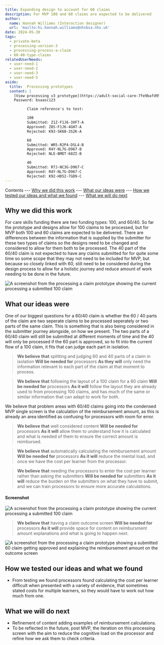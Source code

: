 ```yaml
---
title: Expanding design to account for 60 claims
description: For MVP 100 and 60 claims are expected to be delivered
author:
  name: Hannah Williams (Interaction designer)
  url: 'mailto:hi.hannah.williams@nhsbsa.nhs.uk'
date: 2024-05-30
tags:
  - private-beta
  - processing-version-3
  - processing-process-a-claim
  - 60-40-type-claims
relatedUserNeeds:
  - user-need-1
  - user-need-2
  - user-need-3
  - user-need-5
aside:
  title:  Processing prototypes
  content: |
    [View processing v3 prototype](https://adult-social-care-7fe9bafd955a.herokuapp.com/processing/v3/) 
    Password: bsaasc123

          Claim reference's to test:

          100
          Submitted: Z1Z-F1J6-3XF7-A
          Approved: Z8S-F1J6-4GH7-A
          Rejected: K93-SK68-3S2K-A

          60
          Submitted: WR5-R2P4-DSL4-B
          Approved: R4Y-NL7G-D967-B
          Rejected: NLE-BMDT-68ZI-B

          40
          Submitted: R7J-NC3G-D967-C
          Approved: R4Y-NL7G-D967-C
          Rejected: K92-HD52-7GD9-C
---
```


Contents
--- [Why we did this work](#why-we-did-this-work)
--- [What our ideas were](#what-our-ideas-were)
--- [How we tested our ideas and what we found](#how-we-tested-our-ideas-and-what-we-found)
--- [What we will do next](#what-we-will-do-next)

## Why we did this work

For care skills funding there are two funding types: 100, and 60/40. So far the prototype and designs allow for 100 claims to be processed, but for MVP both 100 and 60 claims are expected to be delivered. There are differences between the information that is supplied by the submitter for these two types of claims so the designs need to be changed and considered to allow for them both to be processed. The 40 part of the 60/40 claim is not expected to have any claims submitted for for quite some time so some scope that they may not need to be included for MVP, but because so closely linked with 60, still need to be considered during the design process to allow for a holistic journey and reduce amount of work needing to be done in the future.

![A screenshot from the processing a claim prototype showing the current processing a submitted 100 claim](100-submitted.png "Current submitted 100 claim view - processing")

## What our ideas were

One of our biggest questions for a 60/40 claim is whether the 60 / 40 parts of the claim are two seperate claims to be processed seperately or two parts of the same claim. This is something that is also being considered in the submitter journey alongside, on how we present. The two parts of a 60/40 claim will still be submitted at different moments of time and the 40 will only be processed if the 60 part is approved, so to fit into the current flow of a 100 claim, it fits that can judge each part in isolation.

>**We believe that** splitting and judging 60 and 40 parts of a claim in isolation
>**Will be needed for** processors
>**As they will** only need the information relevant to each part of the claim at that moment to process.

>**We believe that** following the layout of a 100 claim for a 60 claim
>**Will be needed for** processors
>**As it will** follow the layout they are already used to from processing 100 claims, and has much of the same or similar information that can adapt to work for both.

We believe that problem areas with 60/40 claims going into the condensed MVP single screen is the calculation of the reimbursement amount, as this is already an area identified as confusing for processors with room for error. 

>**We believe that** well considered content
>**Will be needed for** processors
>**As it will** allow them to understand how it is calculated and what is needed of them to ensure the correct amount is reimbursed.

>**We believe that** automatically calculating the reimbursement amount
>**Will be needed for** processors
>**As it will** reduce the mental load, and once we have the cost per learner from the processor.

>**We believe that** needing the processors to enter the cost per learner rather than asking the submitters
>**Will be needed for** submitters
>**As it will** reduce the burden on the submitters on what they have to submit, and we can train processors to ensure more accurate calculations. 

#### Screenshot

![A screenshot from the processing a claim prototype showing the current processing a submitted 100 claim](60-submitted.png "Submitted and not yet processed 60 claim view - processing")

>**We believe that** having a claim outcome screen
>**Will be needed for** processors 
>**As it will** provide space for content on reimbursment amount explanations and what is going to happen next.


![A screenshot from the processing a claim prototype showing a submitted 60 claim getting approved and explaining the reimbursement amount on the outcome screen](60-outcome-explained.png "Submitted 60 claim - outcome screen explaining the reimbursement amount")

## How we tested our ideas and what we found

- From testing we found processors found calculating the cost per learner difficult when presented with a variety of evidence, that sometimes stated costs for multiple learners, so they would have to work out how much from one. 

## What we will do next
- Refinement of content adding examples of reimbursement calculations.
- To be reflected in the future, post MVP, the iteration on this processing screen with the aim to reduce the cognitive load on the processor and refine how we ask them to check criteria.




